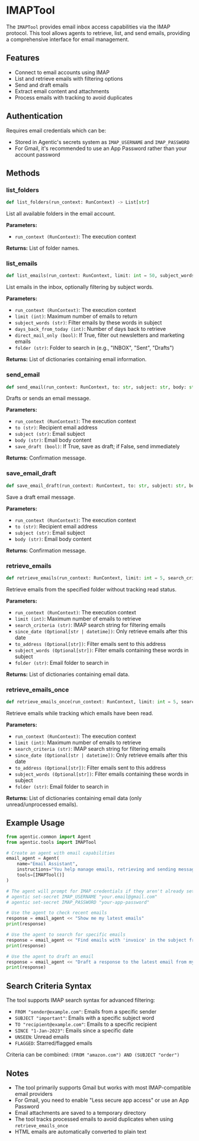 # IMAPTool

The `IMAPTool` provides email inbox access capabilities via the IMAP protocol. This tool allows agents to retrieve, list, and send emails, providing a comprehensive interface for email management.

## Features

- Connect to email accounts using IMAP
- List and retrieve emails with filtering options
- Send and draft emails
- Extract email content and attachments
- Process emails with tracking to avoid duplicates

## Authentication

Requires email credentials which can be:

- Stored in Agentic's secrets system as `IMAP_USERNAME` and `IMAP_PASSWORD`
- For Gmail, it's recommended to use an App Password rather than your account password

## Methods

### list_folders

```python
def list_folders(run_context: RunContext) -> List[str]
```

List all available folders in the email account.

**Parameters:**

- `run_context (RunContext)`: The execution context

**Returns:**
List of folder names.

### list_emails

```python
def list_emails(run_context: RunContext, limit: int = 50, subject_words: str = None, days_back_from_today: int = 1, direct_mail_only: bool = True, folder: str = "INBOX") -> List[Dict[str, Any]]
```

List emails in the inbox, optionally filtering by subject words.

**Parameters:**

- `run_context (RunContext)`: The execution context
- `limit (int)`: Maximum number of emails to return
- `subject_words (str)`: Filter emails by these words in subject
- `days_back_from_today (int)`: Number of days back to retrieve
- `direct_mail_only (bool)`: If True, filter out newsletters and marketing emails
- `folder (str)`: Folder to search in (e.g., "INBOX", "Sent", "Drafts")

**Returns:**
List of dictionaries containing email information.

### send_email

```python
def send_email(run_context: RunContext, to: str, subject: str, body: str, save_draft: bool = True) -> str
```

Drafts or sends an email message.

**Parameters:**

- `run_context (RunContext)`: The execution context
- `to (str)`: Recipient email address
- `subject (str)`: Email subject
- `body (str)`: Email body content
- `save_draft (bool)`: If True, save as draft; if False, send immediately

**Returns:**
Confirmation message.

### save_email_draft

```python
def save_email_draft(run_context: RunContext, to: str, subject: str, body: str) -> str
```

Save a draft email message.

**Parameters:**

- `run_context (RunContext)`: The execution context
- `to (str)`: Recipient email address
- `subject (str)`: Email subject
- `body (str)`: Email body content

**Returns:**
Confirmation message.

### retrieve_emails

```python
def retrieve_emails(run_context: RunContext, limit: int = 5, search_criteria: str = "", since_date: Optional[str | datetime] = None, to_address: Optional[str] = None, subject_words: Optional[str] = None, folder: str = "INBOX") -> List[Dict[str, Any]]
```

Retrieve emails from the specified folder without tracking read status.

**Parameters:**

- `run_context (RunContext)`: The execution context
- `limit (int)`: Maximum number of emails to retrieve
- `search_criteria (str)`: IMAP search string for filtering emails
- `since_date (Optional[str | datetime])`: Only retrieve emails after this date
- `to_address (Optional[str])`: Filter emails sent to this address
- `subject_words (Optional[str])`: Filter emails containing these words in subject
- `folder (str)`: Email folder to search in

**Returns:**
List of dictionaries containing email data.

### retrieve_emails_once

```python
def retrieve_emails_once(run_context: RunContext, limit: int = 5, search_criteria: str = "", since_date: Optional[str | datetime] = None, to_address: Optional[str] = None, subject_words: Optional[str] = None, folder: str = "INBOX") -> List[Dict[str, Any]]
```

Retrieve emails while tracking which emails have been read.

**Parameters:**

- `run_context (RunContext)`: The execution context
- `limit (int)`: Maximum number of emails to retrieve
- `search_criteria (str)`: IMAP search string for filtering emails
- `since_date (Optional[str | datetime])`: Only retrieve emails after this date
- `to_address (Optional[str])`: Filter emails sent to this address
- `subject_words (Optional[str])`: Filter emails containing these words in subject
- `folder (str)`: Email folder to search in

**Returns:**
List of dictionaries containing email data (only unread/unprocessed emails).

## Example Usage

```python
from agentic.common import Agent
from agentic.tools import IMAPTool

# Create an agent with email capabilities
email_agent = Agent(
    name="Email Assistant",
    instructions="You help manage emails, retrieving and sending messages.",
    tools=[IMAPTool()]
)

# The agent will prompt for IMAP credentials if they aren't already set
# agentic set-secret IMAP_USERNAME "your.email@gmail.com"
# agentic set-secret IMAP_PASSWORD "your-app-password"

# Use the agent to check recent emails
response = email_agent << "Show me my latest emails"
print(response)

# Use the agent to search for specific emails
response = email_agent << "Find emails with 'invoice' in the subject from the last 7 days"
print(response)

# Use the agent to draft an email
response = email_agent << "Draft a response to the latest email from my boss"
print(response)
```

## Search Criteria Syntax

The tool supports IMAP search syntax for advanced filtering:

- `FROM "sender@example.com"`: Emails from a specific sender
- `SUBJECT "important"`: Emails with a specific subject word
- `TO "recipient@example.com"`: Emails to a specific recipient
- `SINCE "1-Jan-2023"`: Emails since a specific date
- `UNSEEN`: Unread emails
- `FLAGGED`: Starred/flagged emails

Criteria can be combined: `(FROM "amazon.com") AND (SUBJECT "order")`

## Notes

- The tool primarily supports Gmail but works with most IMAP-compatible email providers
- For Gmail, you need to enable "Less secure app access" or use an App Password
- Email attachments are saved to a temporary directory
- The tool tracks processed emails to avoid duplicates when using `retrieve_emails_once`
- HTML emails are automatically converted to plain text
